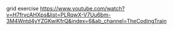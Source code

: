 grid exercise
https://www.youtube.com/watch?v=H7frvcAHXps&list=PLRqwX-V7Uu6bm-3M4Wntd4yYZGKwiKfrQ&index=6&ab_channel=TheCodingTrain
